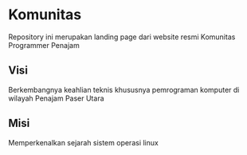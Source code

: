 # Komunitas
Repository ini merupakan landing page dari website resmi Komunitas Programmer Penajam

## Visi
Berkembangnya keahlian teknis khususnya pemrograman komputer di wilayah Penajam Paser Utara

## Misi
Memperkenalkan sejarah sistem operasi linux